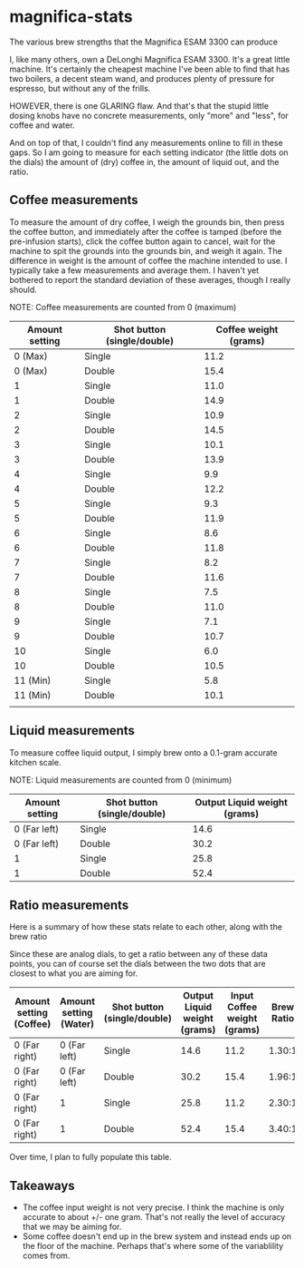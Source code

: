 # magnifica-stats
The various brew strengths that the Magnifica ESAM 3300 can produce

I, like many others, own a DeLonghi Magnifica ESAM 3300. It's a great little machine. It's certainly the cheapest machine I've been able to find that has two boilers, a decent steam wand, and produces plenty of pressure for espresso, but without any of the frills.

HOWEVER, there is one GLARING flaw. And that's that the stupid little dosing knobs have no concrete measurements, only "more" and "less", for coffee and water.

And on top of that, I couldn't find any measurements online to fill in these gaps. So I am going to measure for each setting indicator (the little dots on the dials) the amount of (dry) coffee in, the amount of liquid out, and the ratio.

## Coffee measurements

To measure the amount of dry coffee, I weigh the grounds bin, then press the coffee button, and immediately after the coffee is tamped (before the pre-infusion starts), click the coffee button again to cancel, wait for the machine to spit the grounds into the grounds bin, and weigh it again. The difference in weight is the amount of coffee the machine intended to use. I typically take a few measurements and average them. I haven't yet bothered to report the standard deviation of these averages, though I really should.

NOTE: Coffee measurements are counted from 0 (maximum)

| **Amount setting** | **Shot button (single/double)** | **Coffee weight (grams)** |
|--------------------|---------------------------------|---------------------------|
| 0 (Max)      | Single                          | 11.2                      |
| 0 (Max)      | Double                          | 15.4                      |
| 1     | Single                          | 11.0                      |
| 1      | Double                          | 14.9                      |
| 2     | Single                          | 10.9                      |
| 2      | Double                          | 14.5                      |
| 3    | Single                          | 10.1                      |
| 3     | Double                          | 13.9                      |
| 4  | Single                          | 9.9                      |
| 4      | Double                          | 12.2                      |
| 5      | Single                          | 9.3                      |
| 5     | Double                          | 11.9                      |
| 6     | Single                          | 8.6                      |
| 6     | Double                          | 11.8                      |
| 7      | Single                          | 8.2                      |
| 7      | Double                          | 11.6                      |
| 8      | Single                          | 7.5                      |
| 8      | Double                          | 11.0                      |
| 9     | Single                          | 7.1                      |
| 9      | Double                          | 10.7                      |
| 10     | Single                          | 6.0                      |
| 10     | Double                          | 10.5                      |
| 11 (Min)    | Single                          | 5.8                      |
| 11 (Min)     | Double                          | 10.1                      |
|                    |                                 |                           |

## Liquid measurements
To measure coffee liquid output, I simply brew onto a 0.1-gram accurate kitchen scale.

NOTE: Liquid measurements are counted from 0 (minimum)

| **Amount setting** | **Shot button (single/double)** | **Output Liquid weight (grams)** |
|--------------------|---------------------------------|----------------------------------|
| 0 (Far left)       | Single                          | 14.6                             |
| 0 (Far left)       | Double                          | 30.2                             |
| 1                  | Single                          | 25.8                             |
| 1                  | Double                          | 52.4                             |


## Ratio measurements

Here is a summary of how these stats relate to each other, along with the brew ratio

Since these are analog dials, to get a ratio between any of these data points, you can of course set the dials between the two dots that are closest to what you are aiming for.

| **Amount setting (Coffee)** | **Amount setting (Water)** | **Shot button (single/double)** | **Output Liquid weight (grams)** | **Input Coffee weight (grams)** | **Brew Ratio** | **Category** |
|-----------------------------|----------------------------|---------------------------------|----------------------------------|---------------------------------|----------------|--------------|
| 0 (Far right)               | 0 (Far left)               | Single                          | 14.6                             | 11.2                            | 1.30:1         | Ristretto    |
| 0 (Far right)               | 0 (Far left)               | Double                          | 30.2                             | 15.4                            | 1.96:1         | Espresso     |
| 0 (Far right)               | 1                          | Single                          | 25.8                             | 11.2                            | 2.30:1         | Espresso     |
| 0 (Far right)               | 1                          | Double                          | 52.4                             | 15.4                            | 3.40:1         | Lungo        |

Over time, I plan to fully populate this table.


## Takeaways

- The coffee input weight is not very precise. I think the machine is only accurate to about +/- one gram. That's not really the level of accuracy that we may be aiming for.
- Some coffee doesn't end up in the brew system and instead ends up on the floor of the machine. Perhaps that's where some of the variablility comes from.
